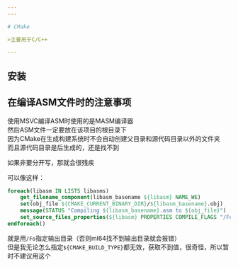 ```yaml
---
---

# CMake

>主要用于C/C++

---
```


## 安装

## 在编译ASM文件时的注意事项

使用MSVC编译ASM时使用的是MASM编译器  
然后ASM文件一定要放在该项目的根目录下  
因为CMake在生成构建系统时不会自动创建父目录和源代码目录以外的文件夹  
而且源代码目录是后生成的，还是找不到

如果非要分开写，那就会很残疾

可以像这样：

```CMake
foreach(libasm IN LISTS libasms)
    get_filename_component(libasm_basename ${libasm} NAME_WE)
    set(obj_file ${CMAKE_CURRENT_BINARY_DIR}/${libasm_basename}.obj)
    message(STATUS "Compiling ${libasm_basename}.asm to ${obj_file}")
    set_source_files_properties(${libasm} PROPERTIES COMPILE_FLAGS "/Fo${obj_file} ${ASFLAGS64}")
endforeach()
```

就是用`/Fo`指定输出目录（否则ml64找不到输出目录就会报错）  
但是我无论怎么指定`${CMAKE_BUILD_TYPE}`都无效，获取不到值，很奇怪，所以暂时不建议用这个
